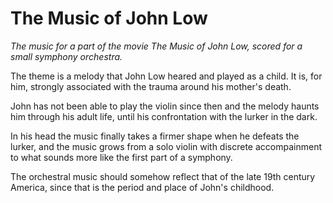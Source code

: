 # The Music of John Low

*The music for a part of the movie The Music of John Low, scored for a small 
symphony orchestra.*

The theme is a melody that John Low heared and played as a child. It is, for
him, strongly associated with the trauma around his mother's death.

John has not been able to play the violin since then and the melody haunts 
him through his adult life, until his confrontation with the lurker in the dark.

In his head the music finally takes a firmer shape when he defeats the lurker,
and the music grows from a solo violin with discrete accompainment to what 
sounds more like the first part of a symphony.

The orchestral music should somehow reflect that of the late 19th century 
America, since that is the period and place of John's childhood.
